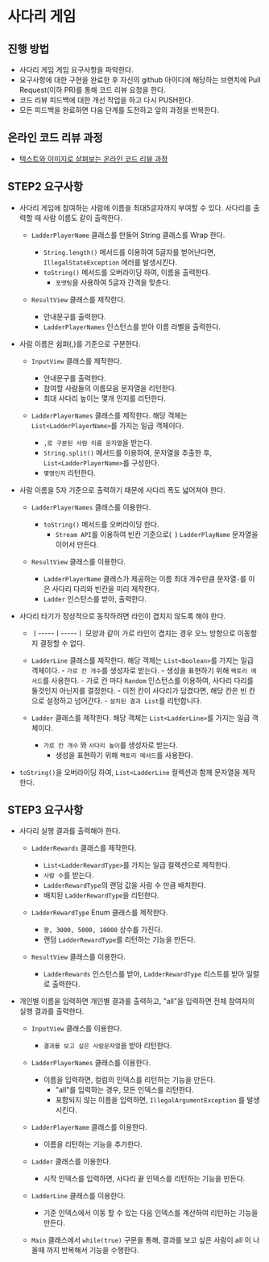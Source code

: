 # 사다리 게임
## 진행 방법
* 사다리 게임 게임 요구사항을 파악한다.
* 요구사항에 대한 구현을 완료한 후 자신의 github 아이디에 해당하는 브랜치에 Pull Request(이하 PR)를 통해 코드 리뷰 요청을 한다.
* 코드 리뷰 피드백에 대한 개선 작업을 하고 다시 PUSH한다.
* 모든 피드백을 완료하면 다음 단계를 도전하고 앞의 과정을 반복한다.

## 온라인 코드 리뷰 과정
* [텍스트와 이미지로 살펴보는 온라인 코드 리뷰 과정](https://github.com/nextstep-step/nextstep-docs/tree/master/codereview)

## STEP2 요구사항
- 사다리 게임에 참여하는 사람에 이름을 최대5글자까지 부여할 수 있다. 사다리를 출력할 때 사람 이름도 같이 출력한다.
    - `LadderPlayerName` 클래스를 만들어 String 클래스를 Wrap 한다.
        - `String.length()` 메서드를 이용하여 5글자를 벋어난다면, `IllegalStateException` 에러를 발생시킨다.
        - `toString()` 메서드를 오버라이딩 하여, 이름을 출력한다.
            - `포맷팅`을 사용하여 5글자 간격을 맞춘다.
            
    - `ResultView` 클래스를 제작한다.
        - 안내문구를 출력한다.
        - `LadderPlayerNames` 인스턴스를 받아 이름 라벨을 출력한다.
        
- 사람 이름은 쉼펴(,)를 기준으로 구분한다.
    - `InputView` 클래스를 제작한다.
        - 안내문구를 출력한다.
        - 참여할 사람들의 이름모음 문자열을 리턴한다.
        - 최대 사다리 높이는 몇개 인지를 리턴한다.
        
    - `LadderPlayerNames` 클래스를 제작한다. 해당 객체는 `List<LadderPlayerName>`를 가지는 일급 객체이다.
        - `,로 구분된 사람 이름 문자열`을 받는다.
        - `String.split()` 메서드를 이용하여, 문자열을 추출한 후, `List<LadderPlayerName>`를 구성한다.
        - `몇명인지` 리턴한다.
  
- 사람 이름을 5자 기준으로 출력하기 때문에 사다리 폭도 넓어져야 한다.
    - `LadderPlayerNames` 클래스를 이용한다.
        - `toString()` 메서드를 오버라이딩 한다.
            - `Stream API`를 이용하여 빈칸 기준으로(` `) `LadderPlayName` 문자열을 이어서 만든다.
                
    - `ResultView` 클래스를 이용한다.
        - `LadderPlayerName` 클래스가 제공하는 이름 최대 개수만큼 문자열`-`를 이은 사다리 다리와 빈칸을 미리 제작한다.
        - `Ladder` 인스턴스를 받아, 출력한다.

- 사다리 타기가 정상적으로 동작하려면 라인이 겹치지 않도록 해야 한다.
    - ㅣ-----ㅣ-----ㅣ 모양과 같이 가로 라인이 겹치는 경우 오느 방향으로 이동할지 결정할 수 없다.
    - `LadderLine` 클래스를 제작한다. 해당 객체는 `List<Boolean>`를 가지는 일급 객체이다.
            - `가로 칸 개수`를 생성자로 받는다. 
                - 생성을 표현하기 위해 `팩토리 메서드`를 사용한다.
            - 가로 칸 마다 `Random` 인스턴스를 이용하여, 사다리 다리를 둘것인지 아닌지를 결정한다.
                - 이전 칸이 사다리가 담겼다면, 해당 칸은 빈 칸으로 설정하고 넘어간다.
            - `설치된 결과 List`를 리턴합니다.
                
    - `Ladder` 클래스를 제작한다. 해당 객체는 `List<LadderLine>`를 가지는 일급 객체이다.
        - `가로 칸 개수` 와 `사다리 높이`를 생성자로 받는다.
            - 생성을 표현하기 위해 `팩토리 메서드`를 사용한다.
- `toString()`을 오버라이딩 하여, `List<LadderLine` 컬렉션과 함께 문자열을 제작한다.

## STEP3 요구사항
- 사다리 실행 결과를 출력해야 한다.
    - `LadderRewards` 클래스를 제작한다. 
        - `List<LadderRewardType>`를 가지는 일급 컬렉션으로 제작한다.
        - `사람 수`를 받는다.
        - `LadderRewardType`의 랜덤 값을 사람 수 만큼 배치한다.
        - 배치된 `LadderRewardType`을 리턴한다.
    
    - `LadderRewardType` Enum 클래스를 제작한다.
        - `꽝, 3000, 5000, 10000` 상수를 가진다.
        - 랜덤 `LadderRewardType`를 리턴하는 기능을 만든다.
        
    - `ResultView` 클래스를 이용한다.
        - `LadderRewards` 인스턴스를 받아, `LadderRewardType` 리스트를 받아 일렬로 출력한다.
        
- 개인별 이름을 입력하면 개인별 결과를 출력하고, "all"을 입력하면 전체 참여자의 실행 결과를 출력한다.
    - `InputView` 클래스를 이용한다.
        - `결과를 보고 싶은 사람문자열`을 받아 리턴한다.
        
    - `LadderPlayerNames` 클래스를 이용한다.
        - 이름을 입력하면, 컬럼의 인덱스를 리턴하는 기능을 만든다.
            - "all"를 입력하는 경우, 모든 인덱스를 리턴한다.
            - 포함되지 않는 이름을 입력하면, `IllegalArgumentException` 를 발생시킨다.
            
    - `LadderPlayerName` 클래스를 이용한다.
        - 이름을 리턴하는 기능을 추가한다.
            
    - `Ladder` 클래스를 이용한다.
        - 시작 인덱스를 입력하면, 사다리 끝 인덱스를 리턴하는 기능을 만든다.
        
    - `LadderLine` 클래스를 이용한다.
        - 기준 인덱스에서 이동 할 수 있는 다음 인덱스를 계산하여 리턴하는 기능을 만든다.
        
    - `Main` 클래스에서 `while(true)` 구문을 통해, 결과를 보고 싶은 사람이 all 이 나올때 까지 반복해서 기능을 수행한다.
